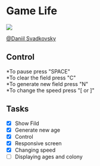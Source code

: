 # Game Life
<img src="https://github.com/TyPaporotnyk/GameLife/blob/main/img/1.gif" width="auto" height="auto" />

[@Daniil Svadkovsky](https://github.com/TyPaporotnyk)

## Control
*To pause press "SPACE" <br/>
*To clear the field press "C"<br/>
*To generate new field press "N"<br/>
*To change the speed press "[ or ]"<br/>

## Tasks
- [x] Show Fild
- [x] Generate new age
- [x] Control
- [x] Responsive screen
- [x] Changing speed
- [ ] Displaying ages and colony
